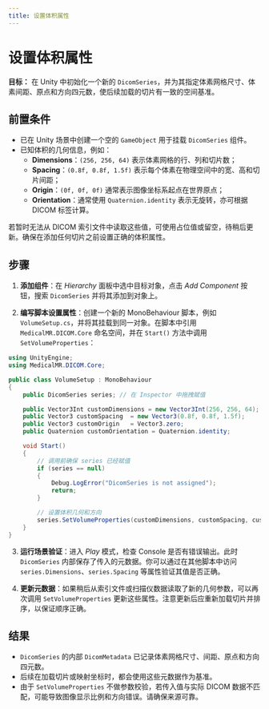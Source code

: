 ```yaml
---
title: 设置体积属性
---
```


# 设置体积属性

**目标：** 在 Unity 中初始化一个新的 `DicomSeries`，并为其指定体素网格尺寸、体素间距、原点和方向四元数，使后续加载的切片有一致的空间基准。

## 前置条件

- 已在 Unity 场景中创建一个空的 `GameObject` 用于挂载 `DicomSeries` 组件。
- 已知体积的几何信息，例如：
  - **Dimensions**：`(256, 256, 64)` 表示体素网格的行、列和切片数；
  - **Spacing**：`(0.8f, 0.8f, 1.5f)` 表示每个体素在物理空间中的宽、高和切片间距；
  - **Origin**：`(0f, 0f, 0f)` 通常表示图像坐标系起点在世界原点；
  - **Orientation**：通常使用 `Quaternion.identity` 表示无旋转，亦可根据 DICOM 标签计算。

若暂时无法从 DICOM 索引文件中读取这些值，可使用占位值或留空，待稍后更新。确保在添加任何切片之前设置正确的体积属性。

## 步骤

1. **添加组件**：在 *Hierarchy* 面板中选中目标对象，点击 *Add Component* 按钮，搜索 `DicomSeries` 并将其添加到对象上。  

2. **编写脚本设置属性**：创建一个新的 MonoBehaviour 脚本，例如 `VolumeSetup.cs`，并将其挂载到同一对象。在脚本中引用 `MedicalMR.DICOM.Core` 命名空间，并在 `Start()` 方法中调用 `SetVolumeProperties`：

```csharp
using UnityEngine;
using MedicalMR.DICOM.Core;

public class VolumeSetup : MonoBehaviour
{
    public DicomSeries series; // 在 Inspector 中拖拽赋值

    public Vector3Int customDimensions = new Vector3Int(256, 256, 64);
    public Vector3 customSpacing  = new Vector3(0.8f, 0.8f, 1.5f);
    public Vector3 customOrigin   = Vector3.zero;
    public Quaternion customOrientation = Quaternion.identity;

    void Start()
    {
        // 调用前确保 series 已经赋值
        if (series == null)
        {
            Debug.LogError("DicomSeries is not assigned");
            return;
        }

        // 设置体积几何和方向
        series.SetVolumeProperties(customDimensions, customSpacing, customOrigin, customOrientation);
    }
}
```

3. **运行场景验证**：进入 *Play* 模式，检查 Console 是否有错误输出。此时 `DicomSeries` 内部保存了传入的元数据。你可以通过在其他脚本中访问 `series.Dimensions`、`series.Spacing` 等属性验证其值是否正确。

4. **更新元数据**：如果稍后从索引文件或扫描仪数据读取了新的几何参数，可以再次调用 `SetVolumeProperties` 更新这些属性。注意更新后应重新加载切片并排序，以保证顺序正确。

## 结果

- `DicomSeries` 的内部 `DicomMetadata` 已记录体素网格尺寸、间距、原点和方向四元数。
- 后续在加载切片或映射坐标时，都会使用这些元数据作为基准。
- 由于 `SetVolumeProperties` 不做参数校验，若传入值与实际 DICOM 数据不匹配，可能导致图像显示比例和方向错误。请确保来源可靠。
